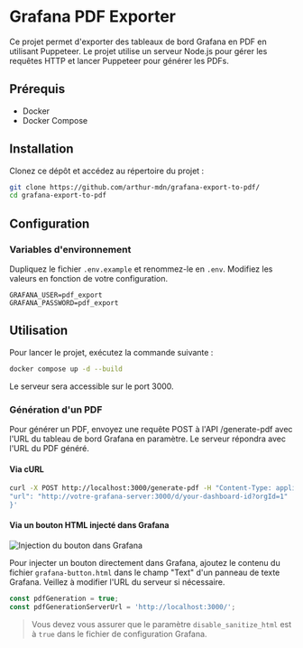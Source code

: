 # Grafana PDF Exporter

Ce projet permet d'exporter des tableaux de bord Grafana en PDF en utilisant Puppeteer. Le projet utilise un serveur Node.js pour gérer les requêtes HTTP et lancer Puppeteer pour générer les PDFs.

## Prérequis

- Docker
- Docker Compose

## Installation

Clonez ce dépôt et accédez au répertoire du projet :

```bash
git clone https://github.com/arthur-mdn/grafana-export-to-pdf/
cd grafana-export-to-pdf
```

## Configuration

### Variables d'environnement
Dupliquez le fichier `.env.example` et renommez-le en `.env`. Modifiez les valeurs en fonction de votre configuration.

```dotenv
GRAFANA_USER=pdf_export
GRAFANA_PASSWORD=pdf_export
```


## Utilisation
Pour lancer le projet, exécutez la commande suivante :

```bash
docker compose up -d --build
```
Le serveur sera accessible sur le port 3000.

### Génération d'un PDF
Pour générer un PDF, envoyez une requête POST à l'API /generate-pdf avec l'URL du tableau de bord Grafana en paramètre.
Le serveur répondra avec l'URL du PDF généré.

#### Via cURL
```bash
curl -X POST http://localhost:3000/generate-pdf -H "Content-Type: application/json" -d '{
"url": "http://votre-grafana-server:3000/d/your-dashboard-id?orgId=1"
}'
```
#### Via un bouton HTML injecté dans Grafana
![Injection du bouton dans Grafana](https://github.com/arthur-mdn/grafana-export-to-pdf/blob/main/illustrations/inject-button-inside-grafana.png)

Pour injecter un bouton directement dans Grafana, ajoutez le contenu du fichier `grafana-button.html` dans le champ "Text" d'un panneau de texte Grafana.
Veillez à modifier l'URL du serveur si nécessaire.
```javascript
const pdfGeneration = true;
const pdfGenerationServerUrl = 'http://localhost:3000/';
```
> Vous devez vous assurer que le paramètre ``disable_sanitize_html`` est à ``true`` dans le fichier de configuration Grafana.

